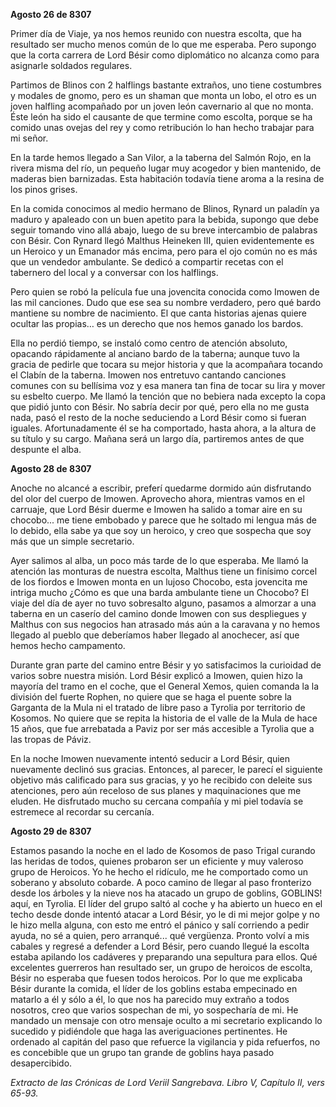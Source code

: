 **Agosto 26 de 8307**

Primer día de Viaje, ya nos hemos reunido con nuestra escolta, que ha resultado ser mucho menos común de lo que me esperaba. Pero supongo que la corta carrera de Lord Bésir como diplomático no alcanza como para asignarle soldados regulares.

Partimos de Blinos con 2 halflings bastante extraños, uno tiene costumbres y modales de gnomo, pero es un shaman que monta un lobo, el otro es un joven halfling acompañado por un joven león cavernario al que no monta. Éste león ha sido el causante de que termine como escolta, porque se ha comido unas ovejas del rey y como retribución lo han hecho trabajar para mi señor.

En la tarde hemos llegado a San Vilor, a la taberna del Salmón Rojo, en la rivera misma del río, un pequeño lugar muy acogedor y bien mantenido, de maderas bien barnizadas. Esta habitación todavía tiene aroma a la resina de los pinos grises.

En la comida conocimos al medio hermano de Blinos, Rynard un paladín ya maduro y apaleado con un buen apetito para la bebida, supongo que debe seguir tomando vino allá abajo, luego de su breve intercambio de palabras con Bésir.
Con Rynard llegó Malthus Heineken III, quien evidentemente es un Heroico y un Emanador más encima, pero para el ojo común no es más que un vendedor ambulante. Se dedicó a compartir recetas con el tabernero del local y a conversar con los halflings.

Pero quien se robó la película fue una jovencita conocida como Imowen de las mil canciones. Dudo que ese sea su nombre verdadero, pero qué bardo mantiene su nombre de nacimiento. El que canta historias ajenas quiere ocultar las propias… es un derecho que nos hemos ganado los bardos.

Ella no perdió tiempo, se instaló como centro de atención absoluto, opacando rápidamente al anciano bardo de la taberna; aunque tuvo la gracia de pedirle que tocara su mejor historia y que la acompañara tocando el Clabín de la taberna. Imowen nos entretuvo cantando canciones comunes con su bellísima voz y esa manera tan fina de tocar su lira y mover su esbelto cuerpo. Me llamó la tención que no bebiera nada excepto la copa que pidió junto con Bésir.
No sabría decir por qué, pero ella no me gusta nada, pasó el resto de la noche seduciendo a Lord Bésir como si fueran iguales. Afortunadamente él se ha comportado, hasta ahora, a la altura de su título y su cargo.
Mañana será un largo día, partiremos antes de que despunte el alba.

**Agosto 28 de 8307**

Anoche no alcancé a escribir, preferí quedarme dormido aún disfrutando del olor del cuerpo de Imowen. Aprovecho ahora, mientras vamos en el carruaje, que Lord Bésir duerme e Imowen ha salido a tomar aire en su chocobo... me tiene embobado y parece que he soltado mi lengua más de lo debido, ella sabe ya que soy un heroico, y creo que sospecha que soy más que un simple secretario.

Ayer salimos al alba, un poco más tarde de lo que esperaba. Me llamó la atención las monturas de nuestra escolta, Malthus tiene un finísimo corcel de los fiordos e Imowen monta en un lujoso Chocobo, esta jovencita me intriga mucho ¿Cómo es que una barda ambulante tiene un Chocobo?
El viaje del día de ayer no tuvo sobresalto alguno, pasamos a almorzar a una taberna en un caserío del camino donde Imowen con sus despliegues y Malthus con sus negocios han atrasado más aún a la caravana y no hemos llegado al pueblo que deberíamos haber llegado al anochecer, así que hemos hecho campamento.

Durante gran parte del camino entre Bésir y yo satisfacimos la curioidad de varios sobre nuestra misión. Lord Bésir explicó a Imowen, quien hizo la mayoría del tramo en el coche, que el General Xemos, quien comanda la la división del fuerte Rophen, no quiere que se haga el puente sobre la Garganta de la Mula ni el tratado de libre paso a Tyrolia por territorio de Kosomos. No quiere que se repita la historia de el valle de la Mula de hace 15 años, que fue arrebatada a Paviz por ser más accesible a Tyrolia que a las tropas de Páviz.

En la noche Imowen nuevamente intentó seducir a Lord Bésir, quien nuevamente declinó sus gracias. Entonces, al parecer, le parecí el siguiente objetivo más calificado para sus gracias, y yo he recibido con deleite sus atenciones, pero aún receloso de sus planes y maquinaciones que me eluden. He disfrutado mucho su cercana compañía y mi piel todavía se estremece al recordar su cercanía.

**Agosto 29 de 8307**

Estamos pasando la noche en el lado de Kosomos de paso Trigal curando las heridas de todos, quienes probaron ser un eficiente y muy valeroso grupo de Heroicos.
Yo he hecho el ridículo, me he comportado como un soberano y absoluto cobarde. A poco camino de llegar al paso fronterizo desde los árboles y la nieve nos ha atacado un grupo de goblins, GOBLINS! aquí, en Tyrolia. El líder del grupo saltó al coche y ha abierto un hueco en el techo desde donde intentó atacar a Lord Bésir, yo le di mi mejor golpe y no le hizo mella alguna, con esto me entró el pánico y salí corriendo a pedir ayuda, no sé a quien, pero arranqué... qué vergüenza.
Pronto volví a mis cabales y regresé a defender a Lord Bésir, pero cuando llegué la escolta estaba apilando los cadáveres y preparando una sepultura para ellos. Qué excelentes guerreros han resultado ser, un grupo de heroicos de escolta, Bésir no esperaba que fuesen todos heroicos.
Por lo que me explicaba Bésir durante la comida, el líder de los goblins estaba empecinado en matarlo a él y sólo a él, lo que nos ha parecido muy extraño a todos nosotros, creo que varios sospechan de mi, yo sospecharía de mi. He mandado un mensaje con otro mensaje oculto a mi secretario explicando lo sucedido y pidiéndole que haga las averiguaciones pertinentes. He ordenado al capitán del paso que refuerce la vigilancia y pida refuerfos, no es concebible que un grupo tan grande de goblins haya pasado desapercibido.

*Extracto de las Crónicas de Lord Veriil Sangrebava.
Libro V, Capítulo II, vers 65-93.*